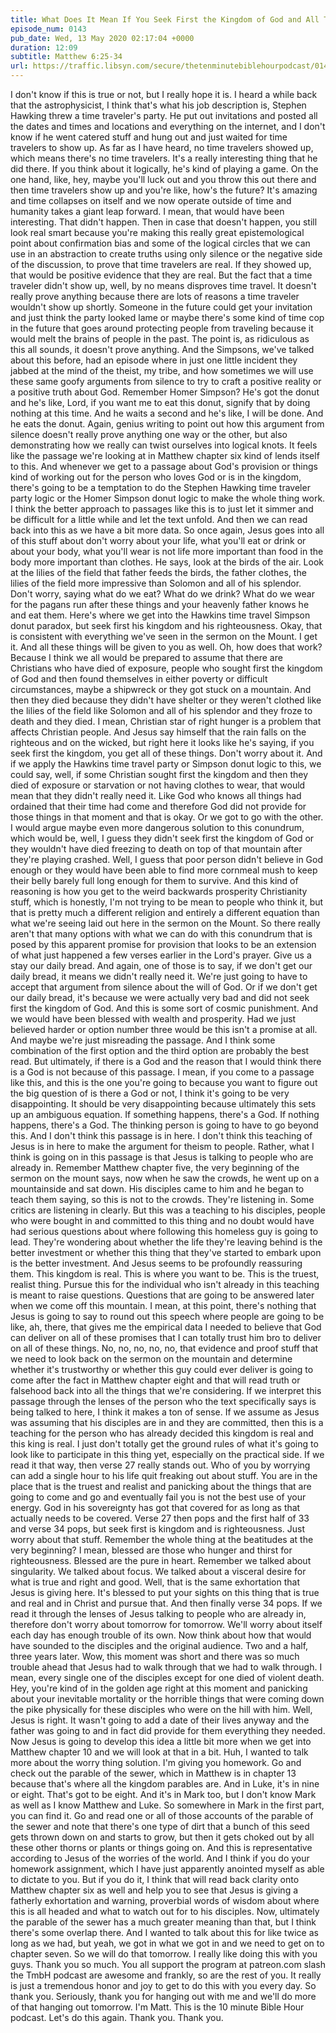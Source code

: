 ```yaml
---
title: What Does It Mean If You Seek First the Kingdom of God and All These Things AREN'T Added Unto You?
episode_num: 0143
pub_date: Wed, 13 May 2020 02:17:04 +0000
duration: 12:09
subtitle: Matthew 6:25-34
url: https://traffic.libsyn.com/secure/thetenminutebiblehourpodcast/0143_-_What_if_all_these_things_arent_added_unto_you.mp3
---
```


 I don't know if this is true or not, but I really hope it is. I heard a while back that the astrophysicist, I think that's what his job description is, Stephen Hawking threw a time traveler's party. He put out invitations and posted all the dates and times and locations and everything on the internet, and I don't know if he went catered stuff and hung out and just waited for time travelers to show up. As far as I have heard, no time travelers showed up, which means there's no time travelers. It's a really interesting thing that he did there. If you think about it logically, he's kind of playing a game. On the one hand, like, hey, maybe you'll luck out and you throw this out there and then time travelers show up and you're like, how's the future? It's amazing and time collapses on itself and we now operate outside of time and humanity takes a giant leap forward. I mean, that would have been interesting. That didn't happen. Then in case that doesn't happen, you still look real smart because you're making this really great epistemological point about confirmation bias and some of the logical circles that we can use in an abstraction to create truths using only silence or the negative side of the discussion, to prove that time travelers are real. If they showed up, that would be positive evidence that they are real. But the fact that a time traveler didn't show up, well, by no means disproves time travel. It doesn't really prove anything because there are lots of reasons a time traveler wouldn't show up shortly. Someone in the future could get your invitation and just think the party looked lame or maybe there's some kind of time cop in the future that goes around protecting people from traveling because it would melt the brains of people in the past. The point is, as ridiculous as this all sounds, it doesn't prove anything. And the Simpsons, we've talked about this before, had an episode where in just one little incident they jabbed at the mind of the theist, my tribe, and how sometimes we will use these same goofy arguments from silence to try to craft a positive reality or a positive truth about God. Remember Homer Simpson? He's got the donut and he's like, Lord, if you want me to eat this donut, signify that by doing nothing at this time. And he waits a second and he's like, I will be done. And he eats the donut. Again, genius writing to point out how this argument from silence doesn't really prove anything one way or the other, but also demonstrating how we really can twist ourselves into logical knots. It feels like the passage we're looking at in Matthew chapter six kind of lends itself to this. And whenever we get to a passage about God's provision or things kind of working out for the person who loves God or is in the kingdom, there's going to be a temptation to do the Stephen Hawking time traveler party logic or the Homer Simpson donut logic to make the whole thing work. I think the better approach to passages like this is to just let it simmer and be difficult for a little while and let the text unfold. And then we can read back into this as we have a bit more data. So once again, Jesus goes into all of this stuff about don't worry about your life, what you'll eat or drink or about your body, what you'll wear is not life more important than food in the body more important than clothes. He says, look at the birds of the air. Look at the lilies of the field that father feeds the birds, the father clothes, the lilies of the field more impressive than Solomon and all of his splendor. Don't worry, saying what do we eat? What do we drink? What do we wear for the pagans run after these things and your heavenly father knows he and eat them. Here's where we get into the Hawkins time travel Simpson donut paradox, but seek first his kingdom and his righteousness. Okay, that is consistent with everything we've seen in the sermon on the Mount. I get it. And all these things will be given to you as well. Oh, how does that work? Because I think we all would be prepared to assume that there are Christians who have died of exposure, people who sought first the kingdom of God and then found themselves in either poverty or difficult circumstances, maybe a shipwreck or they got stuck on a mountain. And then they died because they didn't have shelter or they weren't clothed like the lilies of the field like Solomon and all of his splendor and they froze to death and they died. I mean, Christian star of right hunger is a problem that affects Christian people. And Jesus say himself that the rain falls on the righteous and on the wicked, but right here it looks like he's saying, if you seek first the kingdom, you get all of these things. Don't worry about it. And if we apply the Hawkins time travel party or Simpson donut logic to this, we could say, well, if some Christian sought first the kingdom and then they died of exposure or starvation or not having clothes to wear, that would mean that they didn't really need it. Like God who knows all things had ordained that their time had come and therefore God did not provide for those things in that moment and that is okay. Or we got to go with the other. I would argue maybe even more dangerous solution to this conundrum, which would be, well, I guess they didn't seek first the kingdom of God or they wouldn't have died freezing to death on top of that mountain after they're playing crashed. Well, I guess that poor person didn't believe in God enough or they would have been able to find more cornmeal mush to keep their belly barely full long enough for them to survive. And this kind of reasoning is how you get to the weird backwards prosperity Christianity stuff, which is honestly, I'm not trying to be mean to people who think it, but that is pretty much a different religion and entirely a different equation than what we're seeing laid out here in the sermon on the Mount. So there really aren't that many options with what we can do with this conundrum that is posed by this apparent promise for provision that looks to be an extension of what just happened a few verses earlier in the Lord's prayer. Give us a stay our daily bread. And again, one of those is to say, if we don't get our daily bread, it means we didn't really need it. We're just going to have to accept that argument from silence about the will of God. Or if we don't get our daily bread, it's because we were actually very bad and did not seek first the kingdom of God. And this is some sort of cosmic punishment. And we would have been blessed with wealth and prosperity. Had we just believed harder or option number three would be this isn't a promise at all. And maybe we're just misreading the passage. And I think some combination of the first option and the third option are probably the best read. But ultimately, if there is a God and the reason that I would think there is a God is not because of this passage. I mean, if you come to a passage like this, and this is the one you're going to because you want to figure out the big question of is there a God or not, I think it's going to be very disappointing. It should be very disappointing because ultimately this sets up an ambiguous equation. If something happens, there's a God. If nothing happens, there's a God. The thinking person is going to have to go beyond this. And I don't think this passage is in here. I don't think this teaching of Jesus is in here to make the argument for theism to people. Rather, what I think is going on in this passage is that Jesus is talking to people who are already in. Remember Matthew chapter five, the very beginning of the sermon on the mount says, now when he saw the crowds, he went up on a mountainside and sat down. His disciples came to him and he began to teach them saying, so this is not to the crowds. They're listening in. Some critics are listening in clearly. But this was a teaching to his disciples, people who were bought in and committed to this thing and no doubt would have had serious questions about where following this homeless guy is going to lead. They're wondering about whether the life they're leaving behind is the better investment or whether this thing that they've started to embark upon is the better investment. And Jesus seems to be profoundly reassuring them. This kingdom is real. This is where you want to be. This is the truest, realist thing. Pursue this for the individual who isn't already in this teaching is meant to raise questions. Questions that are going to be answered later when we come off this mountain. I mean, at this point, there's nothing that Jesus is going to say to round out this speech where people are going to be like, ah, there, that gives me the empirical data I needed to believe that God can deliver on all of these promises that I can totally trust him bro to deliver on all of these things. No, no, no, no, no, that evidence and proof stuff that we need to look back on the sermon on the mountain and determine whether it's trustworthy or whether this guy could ever deliver is going to come after the fact in Matthew chapter eight and that will read truth or falsehood back into all the things that we're considering. If we interpret this passage through the lenses of the person who the text specifically says is being talked to here, I think it makes a ton of sense. If we assume as Jesus was assuming that his disciples are in and they are committed, then this is a teaching for the person who has already decided this kingdom is real and this king is real. I just don't totally get the ground rules of what it's going to look like to participate in this thing yet, especially on the practical side. If we read it that way, then verse 27 really stands out. Who of you by worrying can add a single hour to his life quit freaking out about stuff. You are in the place that is the truest and realist and panicking about the things that are going to come and go and eventually fail you is not the best use of your energy. God in his sovereignty has got that covered for as long as that actually needs to be covered. Verse 27 then pops and the first half of 33 and verse 34 pops, but seek first is kingdom and is righteousness. Just worry about that stuff. Remember the whole thing at the beatitudes at the very beginning? I mean, blessed are those who hunger and thirst for righteousness. Blessed are the pure in heart. Remember we talked about singularity. We talked about focus. We talked about a visceral desire for what is true and right and good. Well, that is the same exhortation that Jesus is giving here. It's blessed to put your sights on this thing that is true and real and in Christ and pursue that. And then finally verse 34 pops. If we read it through the lenses of Jesus talking to people who are already in, therefore don't worry about tomorrow for tomorrow. We'll worry about itself each day has enough trouble of its own. Now think about how that would have sounded to the disciples and the original audience. Two and a half, three years later. Wow, this moment was short and there was so much trouble ahead that Jesus had to walk through that we had to walk through. I mean, every single one of the disciples except for one died of violent death. Hey, you're kind of in the golden age right at this moment and panicking about your inevitable mortality or the horrible things that were coming down the pike physically for these disciples who were on the hill with him. Well, Jesus is right. It wasn't going to add a date of their lives anyway and the father was going to and in fact did provide for them everything they needed. Now Jesus is going to develop this idea a little bit more when we get into Matthew chapter 10 and we will look at that in a bit. Huh, I wanted to talk more about the worry thing solution. I'm giving you homework. Go and check out the parable of the sewer, which in Matthew is in chapter 13 because that's where all the kingdom parables are. And in Luke, it's in nine or eight. That's got to be eight. And it's in Mark too, but I don't know Mark as well as I know Matthew and Luke. So somewhere in Mark in the first part, you can find it. Go and read one or all of those accounts of the parable of the sewer and note that there's one type of dirt that a bunch of this seed gets thrown down on and starts to grow, but then it gets choked out by all these other thorns or plants or things going on. And this is representative according to Jesus of the worries of the world. And I think if you do your homework assignment, which I have just apparently anointed myself as able to dictate to you. But if you do it, I think that will read back clarity onto Matthew chapter six as well and help you to see that Jesus is giving a fatherly exhortation and warning, proverbial words of wisdom about where this is all headed and what to watch out for to his disciples. Now, ultimately the parable of the sewer has a much greater meaning than that, but I think there's some overlap there. And I wanted to talk about this for like twice as long as we had, but yeah, we got in what we got in and we need to get on to chapter seven. So we will do that tomorrow. I really like doing this with you guys. Thank you so much. You all support the program at patreon.com slash the TmbH podcast are awesome and frankly, so are the rest of you. It really is just a tremendous honor and joy to get to do this with you every day. So thank you. Seriously, thank you for hanging out with me and we'll do more of that hanging out tomorrow. I'm Matt. This is the 10 minute Bible Hour podcast. Let's do this again. Thank you. Thank you.